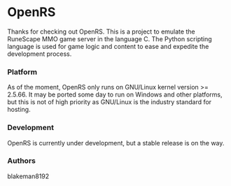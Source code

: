 # OpenRS
Thanks for checking out OpenRS. This is a project to emulate the RuneScape MMO
game server in the language C. The Python scripting language is used for game
logic and content to ease and expedite the development process.

### Platform
As of the moment, OpenRS only runs on GNU/Linux kernel version >= 2.5.66. It may
be ported some day to run on Windows and other platforms, but this is not of
high priority as GNU/Linux is the industry standard for hosting.

### Development
OpenRS is currently under development, but a stable release is on the way.

### Authors
blakeman8192
